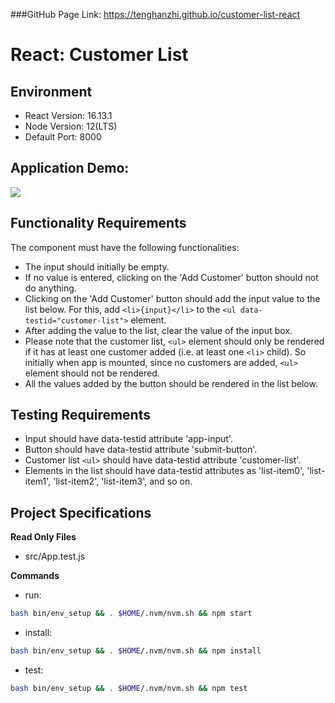 ###GitHub Page Link: https://tenghanzhi.github.io/customer-list-react

# React: Customer List

## Environment 

- React Version: 16.13.1
- Node Version: 12(LTS)
- Default Port: 8000

## Application Demo:

![](https://hrcdn.net/s3_pub/istreet-assets/HnPUXnW8Mhml5W2AHvkNKQ/customer-list.gif)

## Functionality Requirements

The component must have the following functionalities:

- The input should initially be empty.
- If no value is entered, clicking on the 'Add Customer' button should not do anything.
- Clicking on the 'Add Customer' button should add the input value to the list below. For this, add `<li>{input}</li>` to the `<ul data-testid="customer-list">` element.
- After adding the value to the list, clear the value of the input box.
- Please note that the customer list, `<ul>` element should only be rendered if it has at least one customer added (i.e. at least one `<li>` child). So initially when app is mounted, since no customers are added, `<ul>` element should not be rendered.
- All the values added by the button should be rendered in the list below.

## Testing Requirements

- Input should have data-testid attribute 'app-input'.
- Button should have data-testid attribute 'submit-button'.
- Customer list `<ul>` should have data-testid attribute 'customer-list'.
- Elements in the list should have data-testid attributes as 'list-item0', 'list-item1', 'list-item2', 'list-item3', and so on.

## Project Specifications

**Read Only Files**
- src/App.test.js

**Commands**
- run: 
```bash
bash bin/env_setup && . $HOME/.nvm/nvm.sh && npm start
```
- install: 
```bash
bash bin/env_setup && . $HOME/.nvm/nvm.sh && npm install
```
- test: 
```bash
bash bin/env_setup && . $HOME/.nvm/nvm.sh && npm test
```
